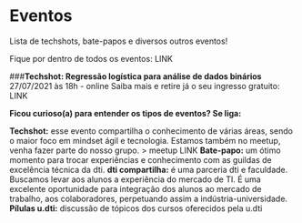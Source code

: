 # Eventos
Lista de techshots, bate-papos e diversos outros eventos!

Fique por dentro de todos os eventos: LINK 

###**Techshot: Regressão logística para análise de dados binários** 
27/07/2021 às 18h - online
Saiba mais e retire já o seu ingresso gratuito: LINK


**Ficou curioso(a) para entender os tipos de eventos? Se liga:**

**Techshot:**  esse evento compartilha o conhecimento de várias áreas, sendo o maior foco em mindset ágil e tecnologia. Estamos também no meetup, venha fazer parte do nosso grupo. > meetup LINK
**Bate-papo:** um ótimo momento para trocar experiências e conhecimento com as guildas de excelência técnica da dti. 
**dti compartilha:**  é uma parceria dti e faculdade. Buscamos levar aos alunos a experiência do mercado de TI.  É uma excelente oportunidade para integração dos alunos ao mercado de trabalho, aos colaboradores, perpetuando assim a indústria-universidade. 
**Pílulas u.dti:** discussão de tópicos dos cursos oferecidos pela u.dti 
